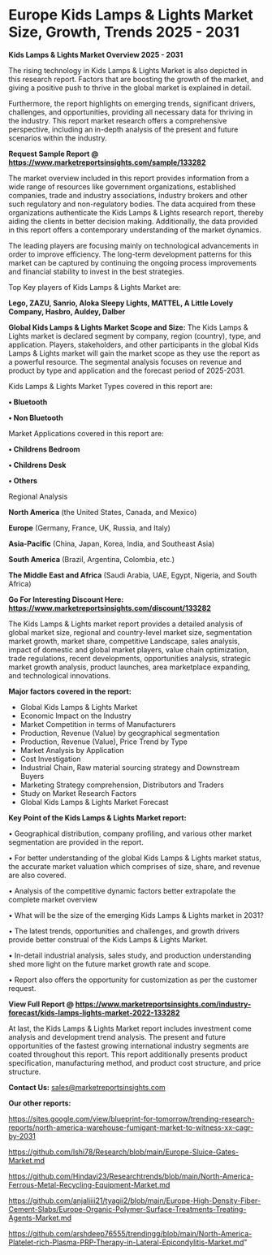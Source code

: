  # Europe Kids Lamps & Lights Market Size, Growth, Trends 2025 - 2031

<Strong> Kids Lamps & Lights Market Overview 2025 - 2031</strong>

The rising technology in Kids Lamps & Lights Market is also depicted in this research report. Factors that are boosting the growth of the market, and giving a positive push to thrive in the global market is explained in detail.

Furthermore, the report highlights on emerging trends, significant drivers, challenges, and opportunities, providing all necessary data for thriving in the industry. This report market research offers a comprehensive perspective, including an in-depth analysis of the present and future scenarios within the industry.

<strong>Request Sample Report @ <a href=https://www.marketreportsinsights.com/sample/133282>https://www.marketreportsinsights.com/sample/133282</a></strong>

The market overview included in this report provides information from a wide range of resources like government organizations, established companies, trade and industry associations, industry brokers and other such regulatory and non-regulatory bodies. The data acquired from these organizations authenticate the Kids Lamps & Lights research report, thereby aiding the clients in better decision making. Additionally, the data provided in this report offers a contemporary understanding of the market dynamics.

The leading players are focusing mainly on technological advancements in order to improve efficiency. The long-term development patterns for this market can be captured by continuing the ongoing process improvements and financial stability to invest in the best strategies.

Top Key players of Kids Lamps & Lights Market are:

<strong>Lego, ZAZU, Sanrio, Aloka Sleepy Lights, MATTEL, A Little Lovely Company, Hasbro, Auldey, Dalber</strong>

<strong><b>Global Kids Lamps & Lights Market Scope and Size:</b></strong>
The Kids Lamps & Lights market is declared segment by company, region (country), type, and application. Players, stakeholders, and other participants in the global Kids Lamps & Lights market will gain the market scope as they use the report as a powerful resource. The segmental analysis focuses on revenue and product by type and application and the forecast period of 2025-2031.

Kids Lamps & Lights Market Types covered in this report are:

<strong>• Bluetooth

• Non Bluetooth</strong>

Market Applications covered in this report are:

<strong>• Childrens Bedroom

• Childrens Desk

• Others</strong> 

Regional Analysis

<strong>North America</strong> (the United States, Canada, and Mexico)

<strong>Europe</strong> (Germany, France, UK, Russia, and Italy)

<strong>Asia-Pacific</strong> (China, Japan, Korea, India, and Southeast Asia)

<strong>South America</strong> (Brazil, Argentina, Colombia, etc.)

<strong>The Middle East and Africa</strong> (Saudi Arabia, UAE, Egypt, Nigeria, and South Africa)

<strong>Go For Interesting Discount Here: <a href=https://www.marketreportsinsights.com/discount/133282>https://www.marketreportsinsights.com/discount/133282</a></strong>

The Kids Lamps & Lights market report provides a detailed analysis of global market size, regional and country-level market size, segmentation market growth, market share, competitive Landscape, sales analysis, impact of domestic and global market players, value chain optimization, trade regulations, recent developments, opportunities analysis, strategic market growth analysis, product launches, area marketplace expanding, and technological innovations.

<strong><b>Major factors covered in the report:</b></strong>
<ul>
  <li>Global Kids Lamps & Lights Market </li>
  <li>Economic Impact on the Industry</li>
  <li>Market Competition in terms of Manufacturers</li>
  <li>Production, Revenue (Value) by geographical segmentation</li>
  <li>Production, Revenue (Value), Price Trend by Type</li>
  <li>Market Analysis by Application</li>
  <li>Cost Investigation</li>
  <li>Industrial Chain, Raw material sourcing strategy and Downstream Buyers</li>
  <li>Marketing Strategy comprehension, Distributors and Traders</li>
  <li>Study on Market Research Factors</li>
  <li>Global Kids Lamps & Lights Market Forecast</li>
</ul>

<strong><b>Key Point of the Kids Lamps & Lights Market report:</b></strong>

• Geographical distribution, company profiling, and various other market segmentation are provided in the report.

• For better understanding of the global Kids Lamps & Lights market status, the accurate market valuation which comprises of size, share, and revenue are also covered.

• Analysis of the competitive dynamic factors better extrapolate the complete market overview

• What will be the size of the emerging Kids Lamps & Lights market in 2031?

• The latest trends, opportunities and challenges, and growth drivers provide better construal of the Kids Lamps & Lights Market.

• In-detail industrial analysis, sales study, and production understanding shed more light on the future market growth rate and scope.

• Report also offers the opportunity for customization as per the customer request.

<strong><b>View Full Report @ <a href=https://www.marketreportsinsights.com/industry-forecast/kids-lamps-lights-market-2022-133282>https://www.marketreportsinsights.com/industry-forecast/kids-lamps-lights-market-2022-133282</a></b></strong>


At last, the Kids Lamps & Lights Market report includes investment come analysis and development trend analysis. The present and future opportunities of the fastest growing international industry segments are coated throughout this report. This report additionally presents product specification, manufacturing method, and product cost structure, and price structure.

<strong>Contact Us:</strong>
sales@marketreportsinsights.com

<strong>Our other reports:</strong>

<a href=https://sites.google.com/view/blueprint-for-tomorrow/trending-research-reports/north-america-warehouse-fumigant-market-to-witness-xx-cagr-by-2031>https://sites.google.com/view/blueprint-for-tomorrow/trending-research-reports/north-america-warehouse-fumigant-market-to-witness-xx-cagr-by-2031</a>

<a href=https://github.com/Ishi78/Research/blob/main/Europe-Sluice-Gates-Market.md>https://github.com/Ishi78/Research/blob/main/Europe-Sluice-Gates-Market.md</a>

<a href=https://github.com/Hindavi23/Researchtrends/blob/main/North-America-Ferrous-Metal-Recycling-Equipment-Market.md>https://github.com/Hindavi23/Researchtrends/blob/main/North-America-Ferrous-Metal-Recycling-Equipment-Market.md</a>

<a href=https://github.com/anjaliiii21/tyagii2/blob/main/Europe-High-Density-Fiber-Cement-Slabs/Europe-Organic-Polymer-Surface-Treatments-Treating-Agents-Market.md>https://github.com/anjaliiii21/tyagii2/blob/main/Europe-High-Density-Fiber-Cement-Slabs/Europe-Organic-Polymer-Surface-Treatments-Treating-Agents-Market.md</a>

<a href=https://github.com/arshdeep76555/trendingg/blob/main/North-America-Platelet-rich-Plasma-PRP-Therapy-in-Lateral-Epicondylitis-Market.md>https://github.com/arshdeep76555/trendingg/blob/main/North-America-Platelet-rich-Plasma-PRP-Therapy-in-Lateral-Epicondylitis-Market.md</a>"
